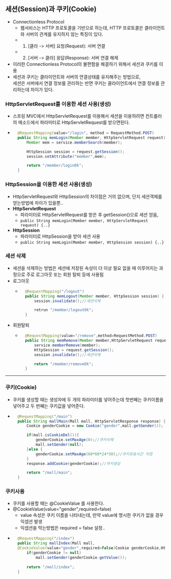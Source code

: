 ## 세션(Session)과 쿠키(Cookie)
- Connectionless Protocol
    - 웹서비스는 HTTP 프로토콜을 기반으로 하는데, HTTP 프로토콜은 클라이언트와 서버의 관계를 유지하지 않는 특징이 있다.
    - 1. [클라 -> 서버] 요청(Request): 서버 연결 
    - 2. [서버 -> 클라] 응답(Response): 서버 연결 해제
- 이러한 Connectionless Protocol의 불편함을 해결하기 위해서 세션과 쿠키를 이용
- 세션과 쿠키는 클라이언트와 서버의 연결상태를 유지해주는 방법으로, <br>세션은 서버에서 연결 정보를 관리하는 반면 쿠키는 클라이언트에서 연결 정보를 관리하는데 차이가 있다.

### HttpServletRequest를 이용한 세션 사용(생성)
- 스프링 MVC에서 HttpServletRequest를 이용해서 세션을 이용하려면 컨트롤러의 메소드에서 파라미터로 HttpServletRequest를 받으면된다.
- ```java
    @RequestMapping(value="/login", method = RequestMethod.POST)
    public String memLogin(Member member, HttpServletRequest request) {
        Member mem = service.memberSearch(member);

        HttpSession session = request.getSession();
        session.setAttribute("member",mem);

        return "/member/loginOk";
    }
  ```
### HttpSession을 이용한 세션 사용(생성)
- HttpServletRequest와 HttpSession의 차이점은 거의 없으며, 단지 세션객체를 얻는방법에 차이가 있을뿐..
- **HttpServletRequest**
    - 파라미터로 HttpServletRequest를 받은 후 getSession()으로 세션 얻음,
    - ```public String memLogin(Member member, HttpServletRequest request) {..} ```
- **HttpSession**
    - 파라미터로 HttpSession을 받아 세션 사용 
    - ```public String memLogin(Member member, HttpSession session) {..} ```

### 세션 삭제
- 세션을 삭제하는 방법은 세션에 저장된 속성이 더 이상 필요 없을 때 이루어지는 과정으로 주로 로그아웃 또는 회원 탈퇴 등에 사용됨
- 로그아웃
    - ```java
        @RequestMapping("/logout")
        public String memLogout(Member member, HttpSession session) {
            session.invalidate();//세션삭제

            retrun "/member/logoutOk";
        }
      ```
- 회원탈퇴
    - ```java
        @RequestMapping(value="/remove",method=RequestMethod.POST)
        public String memRemove(Member member,HttpServletRequest request) {
            service.memberRemove(member);
            HttpSession = request.getSession();
            session.invalidate();//세션삭제

            return "/member/removeOk";
        }
      ```

---
### 쿠키(Cookie)
- 쿠키를 생성할 때는 생성자에 두 개의 파라미터를 넣어주는데 첫번째는 쿠키이름을 넣어주고 두 번째는 쿠키값을 넣어준다.
- ```java
    @RequestMapping("/main")
    public String mallMain(Mall mall, HttpServletResponse response) {
        Cookie genderCookie = new Cookie("gender",mall.getGender());

        if(mall.isCookieDel()){
            genderCookie.setMaxAge(0);//쿠키삭제
            mall.setGender(null);
        }else {
            genderCookie.setMaxAge(60*60*24*30);//쿠키유효시간 지정
        }
        response.addCookie(genderCookie);//쿠키생성

        return "/mall/main";
    }
  ```

### 쿠키사용
- 쿠키를 사용할 때는 @CookieValue 를 사용한다.
- @CookieValue(value="gender",required=false)
    - value 속성은 쿠키 이름을 나타내는데, 만약 value에 명시한 쿠키가 없을 경우 익셉션 발생
    - 익셉션을 막는방법은 required = false 설정..
- ```java
    @RequestMapping("/index")
    public String mallIndex(Mall mall,
    @CookieValue(value="gender",required=false)Cookie genderCookie,HttpServletRequest request) {
        if(genderCookie != null)
            mall.setGender(genderCookie.getValue());
            
        return "/mall/index";
    }
  ```